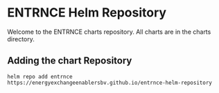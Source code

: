 # ENTRNCE Helm Repository

Welcome to the ENTRNCE charts repository. All charts are in the charts directory.

## Adding the chart Repository

`helm repo add entrnce https://energyexchangeenablersbv.github.io/entrnce-helm-repository`